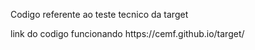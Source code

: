 <p>Codigo referente ao teste tecnico da target   </p>
   
<p>link do codigo funcionando https://cemf.github.io/target/  </p>


